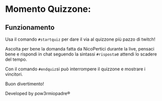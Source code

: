 # Momento Quizzone:

## Funzionamento

Usa il comando `#startquiz` per dare il via al quizzone più pazzo di twitch!

Ascolta per bene la domanda fatta da NicoPertici durante la live, pensaci bene e rispondi in chat seguendo la sintassi `#risposta`e attendi lo scadere del tempo.

Con il comando `#endquiz`si può interrompere il quizzone e mostrare i vincitori.

Buon divertimento!

Developed by pow3rmiopadre® 
